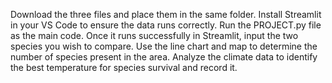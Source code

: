 Download the three files and place them in the same folder.
Install Streamlit in your VS Code to ensure the data runs correctly.
Run the PROJECT.py file as the main code.
Once it runs successfully in Streamlit, input the two species you wish to compare.
Use the line chart and map to determine the number of species present in the area.
Analyze the climate data to identify the best temperature for species survival and record it.

